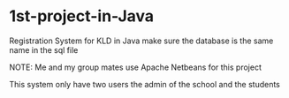 # 1st-project-in-Java
Registration System for KLD in Java
make sure the database is the same name in the sql file

NOTE:
Me and my group mates use Apache Netbeans for this project

This system only have two users the admin of the school and the students
